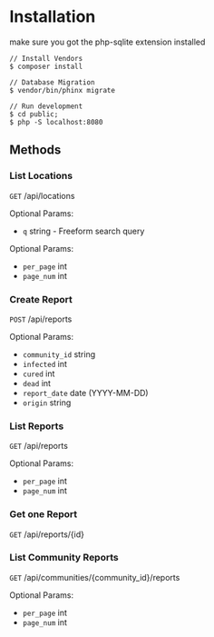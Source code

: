 # Installation

make sure you got the php-sqlite extension installed

```
// Install Vendors
$ composer install

// Database Migration
$ vendor/bin/phinx migrate

// Run development
$ cd public;
$ php -S localhost:8080
```

## Methods


### List Locations

`GET` /api/locations

Optional Params:
* `q` string - Freeform search query

Optional Params:
* `per_page` int
* `page_num` int

### Create Report

`POST` /api/reports

Optional Params:
* `community_id` string
* `infected` int
* `cured` int
* `dead` int
* `report_date` date (YYYY-MM-DD)
* `origin` string

### List Reports

`GET` /api/reports

Optional Params:
* `per_page` int
* `page_num` int


### Get one Report

`GET` /api/reports/{id}


### List Community Reports

`GET` /api/communities/{community_id}/reports


Optional Params:
* `per_page` int
* `page_num` int